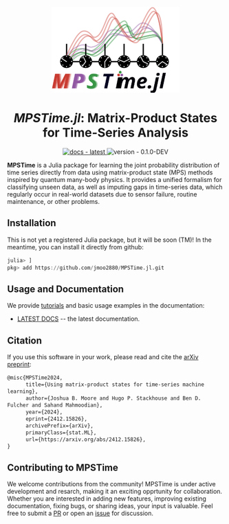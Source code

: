 <p align="center">
  <picture>
    <source srcset="docs/src/assets/logo-dark.svg" media="(prefers-color-scheme: dark)">
    <img src="docs/src/assets/logo.svg" alt="mpstime logo" height="200"/>
  </picture>
</p>


<h1 align="center"><em>MPSTime.jl</em>: Matrix-Product States for Time-Series Analysis</h1>


<p align="center">
  <a href="https://jmoo2880.github.io/MPSTime.jl/dev/">
    <img src="https://img.shields.io/badge/docs-latest-2ea44f?style=flat-square" alt="docs - latest">
  </a>
    <img src="https://img.shields.io/badge/version-0.1.0--DEV-blue?style=flat-square" alt="version - 0.1.0-DEV">
</p>


__MPSTime__ is a Julia package for learning the joint probability distribution of time series directly from data using matrix-product state (MPS) methods inspired by quantum many-body physics. 
It provides a unified formalism for classifying unseen data, as well as imputing gaps in time-series data, which regularly occur in real-world datasets due to sensor failure, routine maintenance, or other problems.

## Installation
This is not yet a registered Julia package, but it will be soon (TM)! In the meantime, you can install it directly from github:

```Julia
julia> ]
pkg> add https://github.com/jmoo2880/MPSTime.jl.git
```

## Usage and Documentation
We provide [tutorials](https://jmoo2880.github.io/MPSTime.jl/dev/tutorial/) and basic usage examples in the documentation:
- [LATEST DOCS](https://jmoo2880.github.io/MPSTime.jl/) -- the latest documentation.

## Citation
If you use this software in your work, please read and cite the [arXiv preprint](https://arxiv.org/abs/2412.15826):
```
@misc{MPSTime2024,
      title={Using matrix-product states for time-series machine learning}, 
      author={Joshua B. Moore and Hugo P. Stackhouse and Ben D. Fulcher and Sahand Mahmoodian},
      year={2024},
      eprint={2412.15826},
      archivePrefix={arXiv},
      primaryClass={stat.ML},
      url={https://arxiv.org/abs/2412.15826}, 
}
```

## Contributing to MPSTime
We welcome contributions from the community! 
MPSTime is under active development and resarch, making it an exciting opprtunity for collaboration.
Whether you are interested in adding new features, improving existing documentation, fixing bugs, or sharing ideas, your input is valuable.
Feel free to submit a [PR](https://github.com/jmoo2880/MPSTime.jl/pulls) or open an [issue](https://github.com/jmoo2880/MPSTime.jl/issues) for discussion.
